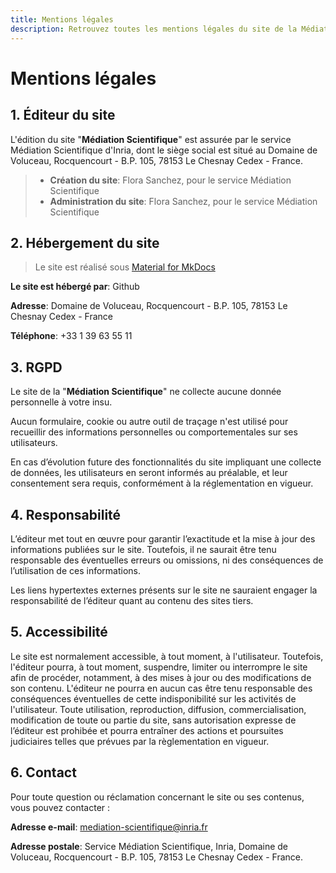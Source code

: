 ```yaml
---
title: Mentions légales
description: Retrouvez toutes les mentions légales du site de la Médiation Scientifique d'Inria.
---
```


# Mentions légales

## 1. Éditeur du site

L'édition du site "**Médiation Scientifique**" est assurée par le service Médiation Scientifique d'Inria, dont le siège social est situé au Domaine de Voluceau, Rocquencourt - B.P. 105, 78153 Le Chesnay Cedex - France.

> - **Création du site**: Flora Sanchez, pour le service Médiation Scientifique
> - **Administration du site**: Flora Sanchez, pour le service Médiation Scientifique

## 2. Hébergement du site

> Le site est réalisé sous [Material for MkDocs](https://squidfunk.github.io/mkdocs-material/) 

**Le site est hébergé par**: Github

**Adresse**: Domaine de Voluceau, Rocquencourt - B.P. 105, 78153 Le Chesnay Cedex - France

**Téléphone**: +33 1 39 63 55 11


## 3. RGPD

Le site de la "**Médiation Scientifique**" ne collecte aucune donnée personnelle à votre insu.

Aucun formulaire, cookie ou autre outil de traçage n'est utilisé pour recueillir des informations personnelles ou comportementales sur ses utilisateurs.

En cas d’évolution future des fonctionnalités du site impliquant une collecte de données, les utilisateurs en seront informés au préalable, et leur consentement sera requis, conformément à la réglementation en vigueur.

## 4. Responsabilité

L’éditeur met tout en œuvre pour garantir l’exactitude et la mise à jour des informations publiées sur le site. Toutefois, il ne saurait être tenu responsable des éventuelles erreurs ou omissions, ni des conséquences de l’utilisation de ces informations.

Les liens hypertextes externes présents sur le site ne sauraient engager la responsabilité de l’éditeur quant au contenu des sites tiers.

## 5. Accessibilité

Le site est normalement accessible, à tout moment, à l'utilisateur. Toutefois, l'éditeur pourra, à tout moment, suspendre, limiter ou interrompre le site afin de procéder, notamment, à des mises à jour ou des modifications de son contenu. L'éditeur ne pourra en aucun cas être tenu responsable des conséquences éventuelles de cette indisponibilité sur les activités de l'utilisateur.
Toute utilisation, reproduction, diffusion, commercialisation, modification de toute ou partie du site, sans autorisation expresse de l’éditeur est prohibée et pourra entraîner des actions et poursuites judiciaires telles que prévues par la règlementation en vigueur.

## 6. Contact

Pour toute question ou réclamation concernant le site ou ses contenus, vous pouvez contacter :

**Adresse e-mail**: mediation-scientifique@inria.fr

**Adresse postale**: Service Médiation Scientifique, Inria, Domaine de Voluceau, Rocquencourt - B.P. 105, 78153 Le Chesnay Cedex - France.
